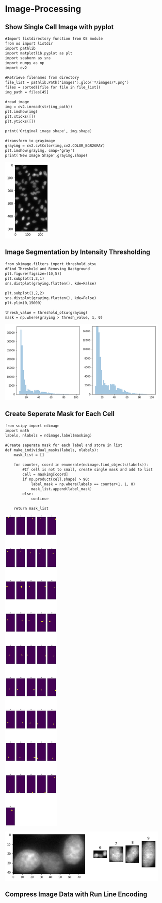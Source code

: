 # Image-Processing
## Show Single Cell Image with pyplot

    #Import listdirectory function from OS module
    from os import listdir
    import pathlib
    import matplotlib.pyplot as plt
    import seaborn as sns
    import numpy as np
    import cv2

    #Retrieve filenames from directory
    file_list = pathlib.Path('images').glob('*/images/*.png')
    files = sorted([file for file in file_list])
    img_path = files[45]
    
    #read image
    img = cv2.imread(str(img_path))
    plt.imshow(img)
    plt.xticks([])
    plt.yticks([])

    print('Original image shape', img.shape)
    
    #transform to grayimage
    grayimg = cv2.cvtColor(img,cv2.COLOR_BGR2GRAY)
    plt.imshow(grayimg, cmap='gray')
    print('New Image Shape',grayimg.shape)

![cell image](cell_image.png)

## Image Segmentation by Intensity Thresholding
    
    from skimage.filters import threshold_otsu
    #Find Threshold and Removing Background
    plt.figure(figsize=(10,5))
    plt.subplot(1,2,1)
    sns.distplot(grayimg.flatten(), kde=False)

    plt.subplot(1,2,2)
    sns.distplot(grayimg.flatten(), kde=False)
    plt.ylim(0,15000)

    thresh_value = threshold_otsu(grayimg)
    mask = np.where(grayimg > thresh_value, 1, 0)

![cell image](histogram.png)

## Create Seperate Mask for Each Cell
    from scipy import ndimage
    import math
    labels, nlabels = ndimage.label(maskimg)

    #Create seperate mask for each label and store in list
    def make_individual_masks(labels, nlabels):
        mask_list = []

        for counter, coord in enumerate(ndimage.find_objects(labels)):
            #If cell is not to small, create single mask and add to list
            cell = maskimg[coord]  
            if np.product(cell.shape) > 90:
                label_mask = np.where(labels == counter+1, 1, 0) 
                mask_list.append(label_mask)  
            else:
                continue

        return mask_list

![cell image](seperate_masks.png)

![cell image](cell_seperation.png)

## Compress Image Data with Run Line Encoding
